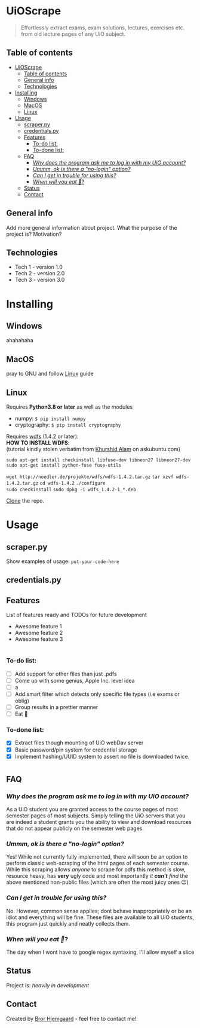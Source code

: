 # UiOScrape
> Effortlessly extract exams, exam solutions, lectures, exercises etc. from old lecture pages of any UiO subject.

## Table of contents
- [UiOScrape](#uioscrape)
  - [Table of contents](#table-of-contents)
  - [General info](#general-info)
  - [Technologies](#technologies)
- [Installing](#installing)
  - [Windows](#windows)
  - [MacOS](#macos)
  - [Linux](#linux)
- [Usage](#usage)
  - [scraper.py](#scraperpy)
  - [credentials.py](#credentialspy)
  - [Features](#features)
    - [To-do list:](#to-do-list)
    - [To-done list:](#to-done-list)
  - [FAQ](#faq)
    - [*Why does the program ask me to log in with my UiO account?*](#why-does-the-program-ask-me-to-log-in-with-my-uio-account)
    - [*Ummm, ok is there a "no-login" option?*](#ummm-ok-is-there-a-no-login-option)
    - [*Can I get in trouble for using this?*](#can-i-get-in-trouble-for-using-this)
    - [*When will you eat 🍕*?](#when-will-you-eat-)
  - [Status](#status)
  - [Contact](#contact)

## General info
Add more general information about project. What the purpose of the project is? Motivation?


## Technologies
* Tech 1 - version 1.0
* Tech 2 - version 2.0
* Tech 3 - version 3.0

# Installing
## Windows
ahahahaha
## MacOS
pray to GNU and follow [Linux](#Linux) guide
## Linux
Requires **Python3.8 or later**  as well as the modules
- numpy:  `$ pip install numpy`
- cryptography: `$ pip install cryptography`   

Requires [wdfs](https://github.com/jmesmon/wdfs) (1.4.2 or later):  
**HOW TO INSTALL WDFS**:  
(tutorial kindly stolen verbatim from [Khurshid Alam](https://askubuntu.com/questions/254241/gnote-tomboy-webdav-connecting-error) on askubuntu.com)

`sudo apt-get install checkinstall libfuse-dev libneon27 libneon27-dev`
`sudo apt-get install python-fuse fuse-utils`

`wget http://noedler.de/projekte/wdfs/wdfs-1.4.2.tar.gz`
`tar xzvf wdfs-1.4.2.tar.gz`
`cd wdfs-1.4.2`
`./configure`\
`sudo checkinstall`
`sudo dpkg -i wdfs_1.4.2-1_*.deb`

[Clone](https://docs.github.com/en/github/creating-cloning-and-archiving-repositories/cloning-a-repository) the repo. 


# Usage
## scraper.py
Show examples of usage:
`put-your-code-here`


## credentials.py


## Features
List of features ready and TODOs for future development
* Awesome feature 1
* Awesome feature 2
* Awesome feature 3
  

#
### To-do list:
- [ ] Add support for other files than just .pdfs
- [ ] Come up with some genius, Apple Inc. level idea
- [ ] a
- [ ] Add smart filter which detects only specific file types (i.e exams or oblig) 
- [ ] Group results in a prettier manner
- [ ] Eat 🍕

### To-done list:
- [x] Extract files though mounting of UiO webDav server
- [x] Basic password/pin system for credential storage 
- [x] Implement hashing/UUID system to assert no file is downloaded twice. 
#
## FAQ
### *Why does the program ask me to log in with my UiO account?*
As a UiO student you are granted access to the course pages of most semester pages of most subjects. Simply telling the UiO servers that you are indeed a student grants you the ability to view and download resources that do not appear publicly on the semester web pages.

### *Ummm, ok is there a "no-login" option?*
Yes! While not currently fully implemented, there will soon be an option to perform classic web-scraping of the html pages of each semester course. While this scraping allows _anyone_ to scrape for pdfs this method is slow, resource heavy, has **very** ugly code and most importantly *it **can't** find* the above mentioned non-public files (which are often the most juicy ones 😉)

### *Can I get in trouble for using this?*
No. However, common sense applies; dont behave inappropriately or be an idiot and everything will be fine. These files are available to all UiO students, this program just quickly and neatly collects them.

### *When will you eat 🍕*?
The day when I wont have to google regex syntaxing, I'll allow myself a slice

  

## Status
Project is: _heavily in development_


## Contact
Created by [Bror Hjemgaard](mailto:bror.hjemgaard@gmail.com) - feel free to contact me!